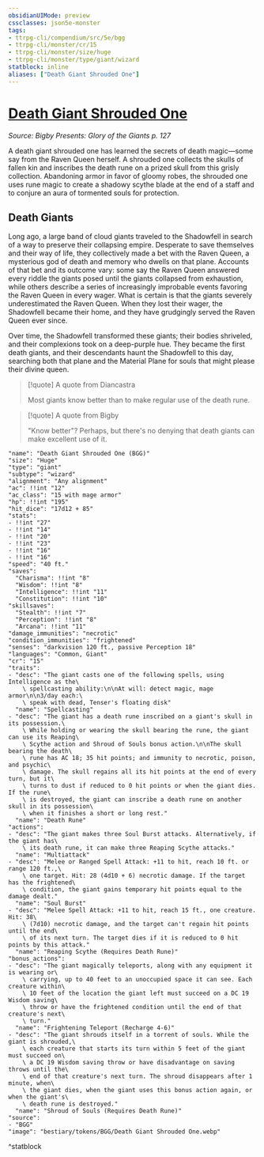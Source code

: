 ```yaml
---
obsidianUIMode: preview
cssclasses: json5e-monster
tags:
- ttrpg-cli/compendium/src/5e/bgg
- ttrpg-cli/monster/cr/15
- ttrpg-cli/monster/size/huge
- ttrpg-cli/monster/type/giant/wizard
statblock: inline
aliases: ["Death Giant Shrouded One"]
---
```

# [Death Giant Shrouded One](3-Compendium\CLI\bestiary\giant/death-giant-shrouded-one-bgg.md)
*Source: Bigby Presents: Glory of the Giants p. 127*  

A death giant shrouded one has learned the secrets of death magic—some say from the Raven Queen herself. A shrouded one collects the skulls of fallen kin and inscribes the death rune on a prized skull from this grisly collection. Abandoning armor in favor of gloomy robes, the shrouded one uses rune magic to create a shadowy scythe blade at the end of a staff and to conjure an aura of tormented souls for protection.

## Death Giants

Long ago, a large band of cloud giants traveled to the Shadowfell in search of a way to preserve their collapsing empire. Desperate to save themselves and their way of life, they collectively made a bet with the Raven Queen, a mysterious god of death and memory who dwells on that plane. Accounts of that bet and its outcome vary: some say the Raven Queen answered every riddle the giants posed until the giants collapsed from exhaustion, while others describe a series of increasingly improbable events favoring the Raven Queen in every wager. What is certain is that the giants severely underestimated the Raven Queen. When they lost their wager, the Shadowfell became their home, and they have grudgingly served the Raven Queen ever since.

Over time, the Shadowfell transformed these giants; their bodies shriveled, and their complexions took on a deep-purple hue. They became the first death giants, and their descendants haunt the Shadowfell to this day, searching both that plane and the Material Plane for souls that might please their divine queen.

> [!quote] A quote from Diancastra  
> 
> Most giants know better than to make regular use of the death rune.

> [!quote] A quote from Bigby  
> 
> "Know better"? Perhaps, but there's no denying that death giants can make excellent use of it.


```statblock
"name": "Death Giant Shrouded One (BGG)"
"size": "Huge"
"type": "giant"
"subtype": "wizard"
"alignment": "Any alignment"
"ac": !!int "12"
"ac_class": "15 with mage armor"
"hp": !!int "195"
"hit_dice": "17d12 + 85"
"stats":
- !!int "27"
- !!int "14"
- !!int "20"
- !!int "23"
- !!int "16"
- !!int "16"
"speed": "40 ft."
"saves":
  "Charisma": !!int "8"
  "Wisdom": !!int "8"
  "Intelligence": !!int "11"
  "Constitution": !!int "10"
"skillsaves":
  "Stealth": !!int "7"
  "Perception": !!int "8"
  "Arcana": !!int "11"
"damage_immunities": "necrotic"
"condition_immunities": "frightened"
"senses": "darkvision 120 ft., passive Perception 18"
"languages": "Common, Giant"
"cr": "15"
"traits":
- "desc": "The giant casts one of the following spells, using Intelligence as the\
    \ spellcasting ability:\n\nAt will: detect magic, mage armor\n\n3/day each:\
    \ speak with dead, Tenser's floating disk"
  "name": "Spellcasting"
- "desc": "The giant has a death rune inscribed on a giant's skull in its possession.\
    \ While holding or wearing the skull bearing the rune, the giant can use its Reaping\
    \ Scythe action and Shroud of Souls bonus action.\n\nThe skull bearing the death\
    \ rune has AC 18; 35 hit points; and immunity to necrotic, poison, and psychic\
    \ damage. The skull regains all its hit points at the end of every turn, but it\
    \ turns to dust if reduced to 0 hit points or when the giant dies. If the rune\
    \ is destroyed, the giant can inscribe a death rune on another skull in its possession\
    \ when it finishes a short or long rest."
  "name": "Death Rune"
"actions":
- "desc": "The giant makes three Soul Burst attacks. Alternatively, if the giant has\
    \ its death rune, it can make three Reaping Scythe attacks."
  "name": "Multiattack"
- "desc": "Melee or Ranged Spell Attack: +11 to hit, reach 10 ft. or range 120 ft.,\
    \ one target. Hit: 28 (4d10 + 6) necrotic damage. If the target has the frightened\
    \ condition, the giant gains temporary hit points equal to the damage dealt."
  "name": "Soul Burst"
- "desc": "Melee Spell Attack: +11 to hit, reach 15 ft., one creature. Hit: 38\
    \ (7d10) necrotic damage, and the target can't regain hit points until the end\
    \ of its next turn. The target dies if it is reduced to 0 hit points by this attack."
  "name": "Reaping Scythe (Requires Death Rune)"
"bonus_actions":
- "desc": "The giant magically teleports, along with any equipment it is wearing or\
    \ carrying, up to 40 feet to an unoccupied space it can see. Each creature within\
    \ 10 feet of the location the giant left must succeed on a DC 19 Wisdom saving\
    \ throw or have the frightened condition until the end of that creature's next\
    \ turn."
  "name": "Frightening Teleport (Recharge 4-6)"
- "desc": "The giant shrouds itself in a torrent of souls. While the giant is shrouded,\
    \ each creature that starts its turn within 5 feet of the giant must succeed on\
    \ a DC 19 Wisdom saving throw or have disadvantage on saving throws until the\
    \ end of that creature's next turn. The shroud disappears after 1 minute, when\
    \ the giant dies, when the giant uses this bonus action again, or when the giant's\
    \ death rune is destroyed."
  "name": "Shroud of Souls (Requires Death Rune)"
"source":
- "BGG"
"image": "bestiary/tokens/BGG/Death Giant Shrouded One.webp"
```
^statblock